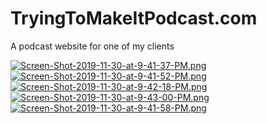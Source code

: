 # TryingToMakeItPodcast.com
A podcast website for one of my clients

[![Screen-Shot-2019-11-30-at-9-41-37-PM.png](https://i.postimg.cc/qqYyqhZp/Screen-Shot-2019-11-30-at-9-41-37-PM.png)](https://postimg.cc/vxrcSBsK)
[![Screen-Shot-2019-11-30-at-9-41-52-PM.png](https://i.postimg.cc/0NxmzqZK/Screen-Shot-2019-11-30-at-9-41-52-PM.png)](https://postimg.cc/LJChWwcm)
[![Screen-Shot-2019-11-30-at-9-42-18-PM.png](https://i.postimg.cc/5txYxSNw/Screen-Shot-2019-11-30-at-9-42-18-PM.png)](https://postimg.cc/FYBspcSR)
[![Screen-Shot-2019-11-30-at-9-43-00-PM.png](https://i.postimg.cc/XvHwmzcZ/Screen-Shot-2019-11-30-at-9-43-00-PM.png)](https://postimg.cc/VStrb4h1)
[![Screen-Shot-2019-11-30-at-9-41-58-PM.png](https://i.postimg.cc/kG8KVXr8/Screen-Shot-2019-11-30-at-9-41-58-PM.png)](https://postimg.cc/BPSXk3nQ)
